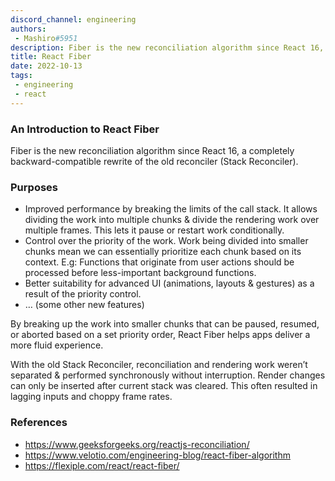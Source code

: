 ```yaml
---
discord_channel: engineering
authors:
 - Mashiro#5951
description: Fiber is the new reconciliation algorithm since React 16, a completely backward-compatible rewrite of the old reconciler (Stack Reconciler).
title: React Fiber
date: 2022-10-13
tags:
 - engineering
 - react
---
```


### An Introduction to React Fiber

Fiber is the new reconciliation algorithm since React 16, a completely backward-compatible rewrite of the old reconciler (Stack Reconciler).

### Purposes
- Improved performance by breaking the limits of the call stack. It allows dividing the work into multiple chunks & divide the rendering work over multiple frames. This lets it pause or restart work conditionally.
- Control over the priority of the work. Work being divided into smaller chunks mean we can essentially prioritize each chunk based on its context. E.g: Functions that originate from user actions should be processed before less-important background functions.
- Better suitability for advanced UI (animations, layouts & gestures) as a result of the priority control.
- … (some other new features)

By breaking up the work into smaller chunks that can be paused, resumed, or aborted based on a set priority order, React Fiber helps apps deliver a more fluid experience.

With the old Stack Reconciler, reconciliation and rendering work weren’t separated & performed synchronously without interruption. Render changes can only be inserted after current stack was cleared. This often resulted in lagging inputs and choppy frame rates.

### References
- https://www.geeksforgeeks.org/reactjs-reconciliation/
- https://www.velotio.com/engineering-blog/react-fiber-algorithm
- https://flexiple.com/react/react-fiber/
